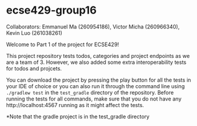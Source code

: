 # ecse429-group16

Collaborators: Emmanuel Ma (260954186), Victor Micha (260966340), Kevin Luo (261038261)

Welcome to Part 1 of the project for ECSE429!

This project repository tests todos, categories and project endpoints as we are a team of 3. However, we also added some extra interoperability tests for todos and projcets.

You can download the project by pressing the play button for all the tests in your IDE of choice or you can also run it through the command line using `./gradlew test` in the `test_gradle` directory of the repository. Before running the tests for all commands, make sure that you do not have any http://localhost:4567 running as it might affect the tests.

\*Note that the gradle project is in the test_gradle directory
